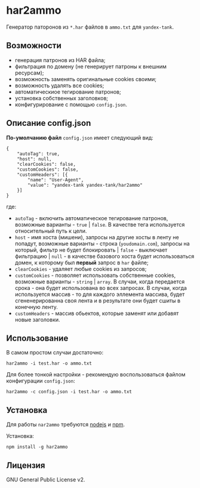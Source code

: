 # har2ammo

Генератор паторонов из `*.har` файлов в `ammo.txt` для `yandex-tank`.

## Возможности

* генерация патронов из HAR файла;
* фильтрация по домену (не генерирует патроны к внешним ресурсам);
* возможность заменять оригинальные cookies своими;
* возможность удалять все cookies;
* автоматическиое тегирование патронов;
* установка собственных заголовков;
* конфигурирование с помощью `config.json`.

## Описание config.json

**По-умолчанию файл** `config.json` имеет следующий вид:

```
{
    "autoTag": true,
    "host": null,
    "clearCookies": false,
    "customCookies": false,
    "customHeaders": [{
		"name": "User-Agent",
        "value": "yandex-tank yandex-tank/har2ammo"
    }]
}
```
где:

* `autoTag` - включить автоматическое тегирование патронов, возможные варианты - `true` | `false`. В качестве тега используется относительный путь к цели.
* `host` - имя хоста (мишени), запросы на другие хосты в ленту не попадут, возможные варианты - строка (`youdomain.com`), запросы на который, фильтр не будет блокировать | `false` - выключает фильтрацию | `null` - в качестве базового хоста будет использоваться домен, к которому был **первый** запрос в `har` файле;
* `clearCookies` - удаляет любые сookies из запросов;
* `customCookies` - позволяет использовать собственные сookies, возможные варианты - `string` | `array`. В случаи, когда передается срока - она будет использована во всех запросах. В случаи, когда используется массив - то для каждого эллемента массива, будет сгененерированна своя лента и в результате они будет сшиты в конечную ленту.
* `customHeaders` - массив обьектов, которые заменят или добавят новые заголовки.

## Использование

В самом простом случаи достаточно:

`har2ammo -i test.har -o ammo.txt`

Для более тонкой настройки - рекомендую воспользоваться файлом конфигурации `config.json`:

`har2ammo -c config.json -i test.har -o ammo.txt`

## Установка

Для работы `nar2ammo` требуются [nodejs](http://nodejs.org/) и [npm](https://npmjs.org).

Установка:

`npm install -g har2ammo`

## Лицензия
GNU General Public License v2.